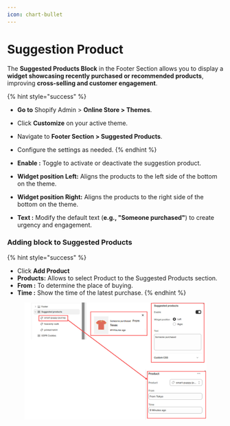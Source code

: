 ```yaml
---
icon: chart-bullet
---
```


# Suggestion Product

The **Suggested Products Block** in the Footer Section allows you to display a **widget showcasing recently purchased or recommended products**, improving **cross-selling and customer engagement**.

{% hint style="success" %}
* **Go to** Shopify Admin > **Online Store > Themes**.
* Click **Customize** on your active theme.
* Navigate to **Footer Section > Suggested Products**.
* Configure the settings as needed.
{% endhint %}

* **Enable :** Toggle to activate or deactivate the suggestion product.
* **Widget position Left:** Aligns the products to the left side of the bottom on the theme.
* **Widget position Right:** Aligns the products to the right side of the bottom on the theme.
* **Text :** Modify the default text (**e.g., "Someone purchased"**) to create urgency and engagement.

### **Adding block to Suggested Products** <a href="#adding-block-to-suggested-products" id="adding-block-to-suggested-products"></a>

{% hint style="success" %}
* Click **Add Product**&#x20;
* **Products:** Allows to select Product to the Suggested Products section.
* **From :** To determine the place of buying.
* **Time :** Show the time of the latest purchase.
{% endhint %}

<figure><img src="../.gitbook/assets/image (3).jpg" alt=""><figcaption></figcaption></figure>
